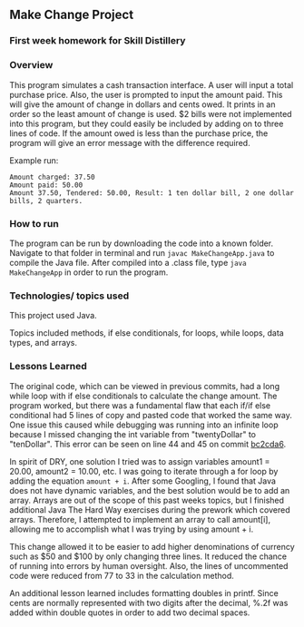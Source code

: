 ## Make Change Project

### First week homework for Skill Distillery

### Overview

This program simulates a cash transaction interface.  A user will input a total purchase price.  Also, the user is prompted to input the amount paid.  This will give the amount of change in dollars and cents owed.  It prints in an order so the least amount of change is used.  $2 bills were not implemented into this program, but they could easily be included by adding on to three lines of code.  If the amount owed is less than the purchase price, the program will give an error message with the difference required.

Example run:
```
Amount charged: 37.50
Amount paid: 50.00
Amount 37.50, Tendered: 50.00, Result: 1 ten dollar bill, 2 one dollar bills, 2 quarters.
```

### How to run

The program can be run by downloading the code into a known folder.  Navigate to that folder in terminal and run `javac MakeChangeApp.java` to compile the Java file.  After compiled into a .class file, type `java MakeChangeApp` in order to run the program.

### Technologies/ topics used

This project used Java.

Topics included methods, if else conditionals, for loops, while loops, data types, and arrays.

### Lessons Learned

The original code, which can be viewed in previous commits, had a long while loop with if else conditionals to calculate the change amount.  The program worked, but there was a fundamental flaw that each if/if else conditional had 5 lines of copy and pasted code that worked the same way.  One issue this caused while debugging was running into an infinite loop because I missed changing the int variable from "twentyDollar" to "tenDollar".  This error can be seen on line 44 and 45 on commit [bc2cda6](https://github.com/zsaylors/MakeChangeProject/commit/bc2cda6d0a1db07d204d69d12c9ffec2d266d59e "Previous GitHub Commit").

In spirit of DRY, one solution I tried was to assign variables amount1 = 20.00, amount2 = 10.00, etc.  I was going to iterate through a for loop by adding the equation `amount + i`.  After some Googling, I found that Java does not have dynamic variables, and the best solution would be to add an array.  Arrays are out of the scope of this past weeks topics, but I finished additional Java The Hard Way exercises during the prework which covered arrays.  Therefore, I attempted to implement an array to call amount[i], allowing me to accomplish what I was trying by using amount + i.

This change allowed it to be easier to add higher denominations of currency such as $50 and $100 by only changing three lines.  It reduced the chance of running into errors by human oversight. Also, the lines of uncommented code were reduced from 77 to 33 in the calculation method.

An additional lesson learned includes formatting doubles in printf.  Since cents are normally represented with two digits after the decimal, %.2f was added within double quotes in order to add two decimal spaces.

